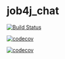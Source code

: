 # job4j_chat

[![Build Status](https://app.travis-ci.com/KirAlex008/job4j_chat.svg?branch=master)](https://app.travis-ci.com/KirAlex008/job4j_chat)

[![codecov](https://codecov.io/gh/KirAlex008/job4j_chat/branch/main/graph/badge.svg?token=SlD2ThlN1r)](https://codecov.io/gh/KirAlex008/job4j_chat)

[![codecov](https://codecov.io/gh/KirAlex008/job4j_chat/branch/main/graph/badge.svg?token=SlD2ThlN1r)](https://codecov.io/gh/KirAlex008/job4j_chat)
